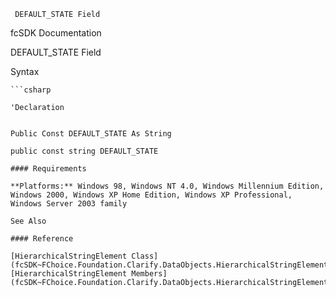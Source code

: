 ﻿     DEFAULT_STATE Field                                                   

fcSDK Documentation

DEFAULT_STATE Field

Syntax

```vbnet
```csharp

'Declaration
 

Public Const DEFAULT_STATE As String

public const string DEFAULT_STATE

#### Requirements

**Platforms:** Windows 98, Windows NT 4.0, Windows Millennium Edition, Windows 2000, Windows XP Home Edition, Windows XP Professional, Windows Server 2003 family

See Also

#### Reference

[HierarchicalStringElement Class](fcSDK~FChoice.Foundation.Clarify.DataObjects.HierarchicalStringElement.md)  
[HierarchicalStringElement Members](fcSDK~FChoice.Foundation.Clarify.DataObjects.HierarchicalStringElement_members.md)